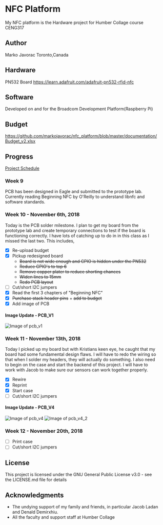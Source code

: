 # NFC Platform
My NFC platform is the Hardware project for Humber Collage course CENG317

## Author
Marko Javorac
Toronto,Canada

## Hardware
PN532 Board
https://learn.adafruit.com/adafruit-pn532-rfid-nfc

## Software
Developed on and for the Broadcom Development Platform(Raspberry Pi)

## Budget
https://github.com/markojavorac/nfc_platform/blob/master/documentation/Budget_v2.xlsx

## Progress
[Project Schedule](temp.com)
### Week 9
PCB has been designed in Eagle and submitted to the prototype lab. Currently reading Beginning NFC by O'Reilly to understand libnfc and software standards.

### Week 10 - November 6th, 2018
Today is the PCB solder milestone. I plan to get my board from the prototype lab and create temporary connections to test if the board is functioning correctly.
I have lots of catching up to do in in this class as I missed the last two. This includes,
- [x] Re-upload budget
- [x] Pickup redesigned board
  * ~~Board is not wide enough and GPIO is hidden under the PN532~~
  * ~~Reduce GPIO's to top 6~~
  * ~~Remove copper plater to reduce shorting chances~~
  * ~~Widen lines to 15mm~~
  * ~~Redo PCB layout~~
- [ ] Cut/short I2C jumpers
- [x] Read the first 3 chapters of "Beginning NFC"
- [x] ~~Purchase stack header pins~~ + ~~add to budget~~
- [x] Add image of PCB
#### Image Update - PCB_V1
![Image of pcb_v1](https://github.com/markojavorac/nfc_platform/blob/master/resources/pcb_v1.JPG)

### Week 11 - November 13th, 2018
Today I picked up my board but with Kristians keen eye, he caught that my board had some fundamental design flaws. I will have to redo the wiring so that when I solder my headers, they will actually do something. I also need to begin on the case and start the backend of this project. I will have to work with Jacob to make sure our sensors can work together properly.
- [x] Rewire
- [x] Reprint
- [x] Start case
- [ ] Cut/short I2C jumpers

#### Image Update - PCB_V4
![Image of pcb_v4](https://raw.githubusercontent.com/markojavorac/nfc_platform/master/resources/pcb_v4_1.JPG)
![Image of pcb_v4_2](https://raw.githubusercontent.com/markojavorac/nfc_platform/master/resources/pcb_v4_2.JPG)

### Week 12 - November 20th, 2018
- [ ] Print case
- [ ] Cut/short I2C jumpers

## License
This project is licensed under the GNU General Public License v3.0 - see the LICENSE.md file for details

## Acknowledgments
- The undying support of my family and friends, in particular Jacob Ladan and Denald Demirxhiu. 
- All the faculty and support staff at Humber Collage

